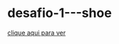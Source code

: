 # desafio-1---shoe

<a href="https://luiz-gui04.github.io/desafio-1---shoe/"> clique aqui para ver <a>

